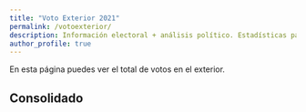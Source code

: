 ```yaml
---
title: "Voto Exterior 2021"
permalink: /votoexterior/
description: Información electoral + análisis político. Estadísticas parciales de voto en el exterior
author_profile: true
---
```


En esta página puedes ver el total de votos en el exterior.
## Consolidado




<!DOCTYPE html PUBLIC "-//W3C//DTD XHTML 1.0 Transitional//EN" "http://www.w3.org/TR/xhtml1/DTD/xhtml1-transitional.dtd">
<html xmlns="http://www.w3.org/1999/xhtml">
    <head>
        <title>Voto Exterior</title>
        <style type="text/css">
            body, html
            {
                margin: 0; padding: 10; height: 90%; overflow: hidden;
            }

            #content
            {
                position:absolute; left: 0; right: 0; bottom: 0; top: 5px;
            }

            .footer {
              display: none;
            }

        </style>
    </head>
    <body>
        <div id="content">
        <iframe width="100%" height="100%" frameborder="0" src="https://docs.google.com/spreadsheets/d/e/2PACX-1vT0Z9MXi7G5YFcb-Q_Q8b3afMIQAZm82dQv23rqMiKcsVu3Bw0CTv-oh1MlFQAe3e9cnQULSBDfkjoX/pubhtml?gid=0&amp;single=true&amp;widget=true&amp;headers=false"></iframe>
        </div>
    </body>

    <style>
  .footer {
    display: none;
  }
</style>

</html>
